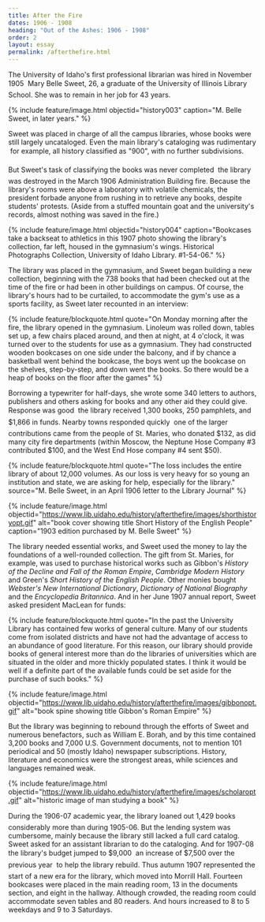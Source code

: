 ```yaml
---
title: After the Fire
dates: 1906 - 1908
heading: "Out of the Ashes: 1906 - 1908"
order: 2
layout: essay
permalink: /afterthefire.html
---
```


The University of Idaho's first professional librarian was hired in November 1905 &#151; Mary Belle Sweet, 26, a graduate of the University of Illinois Library School. She was to remain in her job for 43 years.

{% include feature/image.html objectid="history003" caption="M. Belle Sweet, in later years." %}

Sweet was placed in charge of all the campus libraries, whose books were still largely uncataloged. Even the main library's cataloging was rudimentary &#151; for example, all history classified as "900", with no further subdivisions.

But Sweet's task of classifying the books was never completed &#151; the library was destroyed in the March 1906 Administration Building fire. Because the library's rooms were above a laboratory with volatile chemicals, the president forbade anyone from rushing in to retrieve any books, despite students' protests. (Aside from a stuffed mountain goat and the university's records, almost nothing was saved in the fire.)

{% include feature/image.html objectid="history004" caption="Bookcases take a backseat to athletics in this 1907 photo showing the library's collection, far left, housed in the gymnasium's wings. Historical Photographs Collection, University of Idaho Library. #1-54-06." %}

The library was placed in the gymnasium, and Sweet began building a new collection, beginning with the 738 books that had been checked out at the time of the fire or had been in other buildings on campus. Of course, the library's hours had to be curtailed, to accommodate the gym's use as a sports facility, as Sweet later recounted in an interview:
        
{% include feature/blockquote.html quote="On Monday morning after the fire, the library opened in the gymnasium. Linoleum was rolled down, tables set up, a few chairs placed around, and then at night, at 4 o'clock, it was turned over to the students for use as a gymnasium. They had constructed wooden bookcases on one side under the balcony, and if by chance a basketball went behind the bookcase, the boys went up the bookcase on the shelves, step-by-step, and down went the books. So there would be a heap of books on the floor after the games" %}

Borrowing a typewriter for half-days, she wrote some 340 letters to authors, publishers and others asking for books and any other aid they could give. Response was good &#151; the library received 1,300 books, 250 pamphlets, and $1,866 in funds. Nearby towns responded quickly &#151; one of the larger contributions came from the people of St. Maries, who donated $132, as did many city fire </span><span class="mccallum">departments (within Moscow, the Neptune Hose Company #3 contributed $100, and the West End Hose company #4 sent $50).

{% include feature/blockquote.html quote="The loss includes the entire library of about 12,000 volumes. As our loss is very heavy for so young an institution and state, we are asking for help, especially for the library." source="M. Belle Sweet, in an April 1906 letter to the Library Journal" %}

{% include feature/image.html objectid="https://www.lib.uidaho.edu/history/afterthefire/images/shorthistoryopt.gif" alt="book cover showing title Short History of the English People" caption="1903 edition purchased by M. Belle Sweet" %}

The library needed essential works, and Sweet used the money to lay the foundations of a well-rounded collection. The gift from St. Maries, for example, was used to purchase historical works such as Gibbon's <i>History of the Decline and Fall of the Roman Empire</i>, <i>Cambridge Modern History</i> and Green's <i>Short History of the English People</i>. Other monies bought <i>Webster's New International Dictionary</i>, <i>Dictionary of National Biography</i> and the <i>Encyclopedia Britannica</i>. And in her June 1907 annual report, Sweet asked president MacLean for funds:

{% include feature/blockquote.html quote="In the past the University Library has contained few works of general culture. Many of our students come from isolated districts and have not had the advantage of access to an abundance of good literature. For this reason, our library should provide books of general interest more than do the libraries of universities which are situated in the older and more thickly populated states. I think it would be well if a definite part of the available funds could be set aside for the purchase of such books." %}

{% include feature/image.html objectid="https://www.lib.uidaho.edu/history/afterthefire/images/gibbonopt.gif" alt="book spine showing title Gibbon's Roman Empire" %}

But the library was beginning to rebound through the efforts of Sweet and numerous benefactors, such as William E. Borah, and by this time contained 3,200 books and 7,000 U.S. Government documents, not to mention 101 periodical and 50 (mostly Idaho) newspaper subscriptions. History, literature and economics were the strongest areas, while sciences and languages remained weak.

{% include feature/image.html objectid="https://www.lib.uidaho.edu/history/afterthefire/images/scholaropt.gif" alt="historic image of man studying a book" %}

During the 1906-07 academic year, the library loaned out 1,429 books &#151; considerably more than during 1905-06. But the lending system was cumbersome, mainly because the library still lacked a full card catalog. Sweet asked for an assistant librarian to do the cataloging. And for 1907-08 the library's budget jumped to $9,000 &#151; an increase of $7,500 over the previous year &#151; to help the library rebuild. Thus autumn 1907 represented the start of a new era for the library, which moved into Morrill Hall. Fourteen bookcases were placed in the main reading room, 13 in the documents section, and eight in the hallway. Although crowded, the reading room could accommodate seven tables and 80 readers. And hours increased to 8 to 5 weekdays and 9 to 3 Saturdays.
